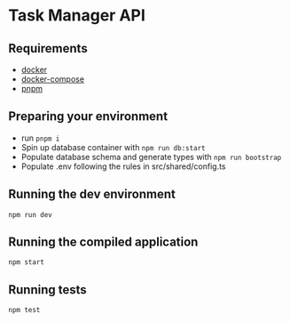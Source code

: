 # Task Manager API

## Requirements

- [docker](https://docs.docker.com/engine/install/)
- [docker-compose](https://docs.docker.com/compose/)
- [pnpm](https://pnpm.io/pt/installation)

## Preparing your environment

- run `pnpm i`
- Spin up database container with `npm run db:start`
- Populate database schema and generate types with `npm run bootstrap`
- Populate .env following the rules in src/shared/config.ts

## Running the dev environment

`npm run dev`

## Running the compiled application

`npm start`

## Running tests

`npm test`
